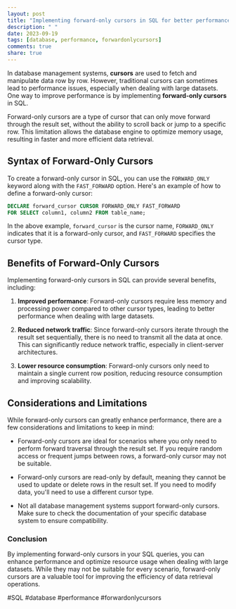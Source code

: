 ```yaml
---
layout: post
title: "Implementing forward-only cursors in SQL for better performance"
description: " "
date: 2023-09-19
tags: [database, performance, forwardonlycursors]
comments: true
share: true
---
```


In database management systems, **cursors** are used to fetch and manipulate data row by row. However, traditional cursors can sometimes lead to performance issues, especially when dealing with large datasets. One way to improve performance is by implementing **forward-only cursors** in SQL.

Forward-only cursors are a type of cursor that can only move forward through the result set, without the ability to scroll back or jump to a specific row. This limitation allows the database engine to optimize memory usage, resulting in faster and more efficient data retrieval.

## Syntax of Forward-Only Cursors

To create a forward-only cursor in SQL, you can use the `FORWARD_ONLY` keyword along with the `FAST_FORWARD` option. Here's an example of how to define a forward-only cursor:

```sql
DECLARE forward_cursor CURSOR FORWARD_ONLY FAST_FORWARD 
FOR SELECT column1, column2 FROM table_name;
```

In the above example, `forward_cursor` is the cursor name, `FORWARD_ONLY` indicates that it is a forward-only cursor, and `FAST_FORWARD` specifies the cursor type.

## Benefits of Forward-Only Cursors

Implementing forward-only cursors in SQL can provide several benefits, including:

1. **Improved performance**: Forward-only cursors require less memory and processing power compared to other cursor types, leading to better performance when dealing with large datasets. 

2. **Reduced network traffic**: Since forward-only cursors iterate through the result set sequentially, there is no need to transmit all the data at once. This can significantly reduce network traffic, especially in client-server architectures.

3. **Lower resource consumption**: Forward-only cursors only need to maintain a single current row position, reducing resource consumption and improving scalability.

## Considerations and Limitations

While forward-only cursors can greatly enhance performance, there are a few considerations and limitations to keep in mind:

- Forward-only cursors are ideal for scenarios where you only need to perform forward traversal through the result set. If you require random access or frequent jumps between rows, a forward-only cursor may not be suitable.

- Forward-only cursors are read-only by default, meaning they cannot be used to update or delete rows in the result set. If you need to modify data, you'll need to use a different cursor type.

- Not all database management systems support forward-only cursors. Make sure to check the documentation of your specific database system to ensure compatibility.

### Conclusion

By implementing forward-only cursors in your SQL queries, you can enhance performance and optimize resource usage when dealing with large datasets. While they may not be suitable for every scenario, forward-only cursors are a valuable tool for improving the efficiency of data retrieval operations.

#SQL #database #performance #forwardonlycursors